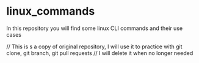 # linux_commands
In this repository you will find some linux CLI commands and their use cases

// This is s a copy of original repository, I will use it to practice with git clone, git branch, git pull requests
// I will delete it when no longer needed
